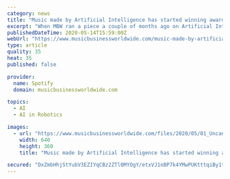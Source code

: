 ```yaml
---
category: news
title: "Music made by Artificial Intelligence has started winning awards. Grammys next?"
excerpt: "When MBW ran a piece a couple of months ago on Artificial Intelligence creating a track in the style of Travis Scott, it created quite a stir in music industry circles. Those following the ‘robots writing songs’ narrative might like to learn that things have progressed yet again."
publishedDateTime: 2020-05-14T15:59:00Z
webUrl: "https://www.musicbusinessworldwide.com/music-made-by-artificial-intelligence-has-started-winning-awards-grammys-next/"
type: article
quality: 35
heat: 35
published: false

provider:
  name: Spotify
  domain: musicbusinessworldwide.com

topics:
  - AI
  - AI in Robotics

images:
  - url: "https://www.musicbusinessworldwide.com/files/2020/05/01_UncannyValley_Australia.jpg.jpeg"
    width: 640
    height: 360
    title: "Music made by Artificial Intelligence has started winning awards. Grammys next?"

secured: "DxZmbHhjStYubV3EZIYqCBz2ZTl0MYOgY/etxVJ1nBP7k4YMwPUKtttqiBy1teRwvMUxi3iF+7SBm6cYc36D7VVXlMkMbpnBK0/wWwzLYFSLeAljQNN1AkYfXxqlo1ExiD5JT/LVFUNPtFjYgusgZqARh9cWsh0rpTNkqnG2LZS1Q+mh+GrDhtbNwuXy9yYt+rJnWaTFLCbk1By/HnWSWy3on8vjRQ6XchmcgJucPrquuIDa73LhR+JLcF1Wbz2PnCnUL7OHWMoc3dqFkJyjSgZpwcG0qRLD3p+J3QtKlzDzbM18/QWU3biqfStiDpid;i4tPAbQb56CgvuCCTNl4nQ=="
---
```


